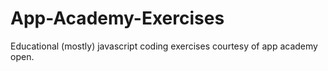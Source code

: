 # App-Academy-Exercises

Educational (mostly) javascript coding exercises courtesy of app academy open.

